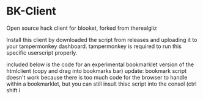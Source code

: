 # BK-Client
Open source hack client for blooket, forked from therealgliz

Install this client by downloaded the script from releases and uploading it to your tampermonkey dashboard. tampermonkey is required to run this specific userscript properly.

included below is the code for an experimental bookmarklet version of the htmlclient (copy and drag into bookmarks bar)
update: bookmark script doesn't work because there is too much code for the browser to handle within a bookmarklet, but you can still insult thisc script into the consol (ctrl shift i

